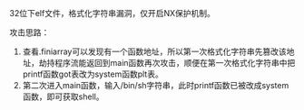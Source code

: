 32位下elf文件，格式化字符串漏洞，仅开启NX保护机制。

攻击思路：
1. 查看.finiarray可以发现有一个函数地址，所以第一次格式化字符串先篡改该地址，劫持程序流能返回到main函数再次攻击，顺便在第一次格式化字符串中把printf函数got表改为system函数plt表。
2. 第二次进入main函数，输入/bin/sh字符串，此时printf函数已被改成system函数，即可获取shell。
